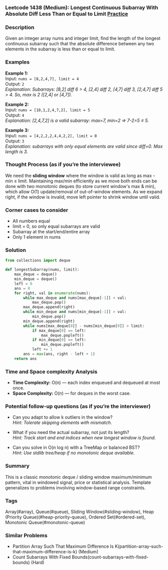 ### Leetcode 1438 (Medium): Longest Continuous Subarray With Absolute Diff Less Than or Equal to Limit [Practice](https://leetcode.com/problems/longest-continuous-subarray-with-absolute-diff-less-than-or-equal-to-limit)

### Description  
Given an integer array nums and integer limit, find the length of the longest continuous subarray such that the absolute difference between any two elements in the subarray is less than or equal to limit.

### Examples  

**Example 1:**  
Input: `nums = [8,2,4,7], limit = 4`  
Output: `2`  
*Explanation: Subarrays: [8,2] diff 6 > 4, [2,4] diff 2, [4,7] diff 3, [2,4,7] diff 5 > 4. So, max is 2 ([2,4] or [4,7]).*

**Example 2:**  
Input: `nums = [10,1,2,4,7,2], limit = 5`  
Output: `4`  
*Explanation: [2,4,7,2] is a valid subarray: max=7, min=2 ⇒ 7-2=5 ≤ 5.*

**Example 3:**  
Input: `nums = [4,2,2,2,4,4,2,2], limit = 0`  
Output: `3`  
*Explanation: subarrays with only equal elements are valid since diff=0. Max length is 3.*

### Thought Process (as if you’re the interviewee)  
We need the **sliding window** where the window is valid as long as max - min ≤ limit. Maintaining max/min efficiently as we move both ends can be done with two monotonic deques (to store current window's max & min), which allow O(1) update/removal of out-of-window elements. As we expand right, if the window is invalid, move left pointer to shrink window until valid.

### Corner cases to consider  
- All numbers equal
- limit = 0, so only equal subarrays are valid
- Subarray at the start/end/entire array
- Only 1 element in nums

### Solution

```python
from collections import deque

def longestSubarray(nums, limit):
    max_deque = deque()
    min_deque = deque()
    left = 0
    ans = 0
    for right, val in enumerate(nums):
        while max_deque and nums[max_deque[-1]] < val:
            max_deque.pop()
        max_deque.append(right)
        while min_deque and nums[min_deque[-1]] > val:
            min_deque.pop()
        min_deque.append(right)
        while nums[max_deque[0]] - nums[min_deque[0]] > limit:
            if max_deque[0] == left:
                max_deque.popleft()
            if min_deque[0] == left:
                min_deque.popleft()
            left += 1
        ans = max(ans, right - left + 1)
    return ans
```

### Time and Space complexity Analysis  
- **Time Complexity:** O(n) — each index enqueued and dequeued at most once.
- **Space Complexity:** O(n) — for deques in the worst case.

### Potential follow-up questions (as if you’re the interviewer)  
- Can you adapt to allow k outliers in the window?  
  *Hint: Tolerate skipping elements with mismatch.*

- What if you need the actual subarray, not just its length?  
  *Hint: Track start and end indices when new longest window is found.*

- Can you solve in O(n log n) with a TreeMap or balanced BST?  
  *Hint: Use stdlib tree/heap if no monotonic deque available.*

### Summary
This is a classic monotonic deque / sliding window maximum/minimum pattern, vital in windowed signal, price or statistical analysis. Template generalizes to problems involving window-based range constraints.

### Tags
Array(#array), Queue(#queue), Sliding Window(#sliding-window), Heap (Priority Queue)(#heap-priority-queue), Ordered Set(#ordered-set), Monotonic Queue(#monotonic-queue)

### Similar Problems
- Partition Array Such That Maximum Difference Is K(partition-array-such-that-maximum-difference-is-k) (Medium)
- Count Subarrays With Fixed Bounds(count-subarrays-with-fixed-bounds) (Hard)